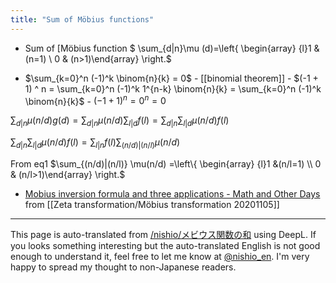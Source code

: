 ```yaml
---
title: "Sum of Möbius functions"
---
```



- Sum of [Möbius function
$ \sum_{d|n}\mu (d)=\left\{ \begin{array} {l}1 &(n=1) \\ 0 & (n>1)\end{array} \right.$


- $\sum_{k=0}^n (-1)^k \binom{n}{k} = 0$
        - [[binomial theorem]]
        - $(-1 + 1) ^ n = \sum_{k=0}^n (-1)^k 1^{n-k} \binom{n}{k} = \sum_{k=0}^n (-1)^k \binom{n}{k}$
        - $(-1 + 1) ^ n = 0^n = 0$

$\sum_{d|n} \mu(n/d) g(d) = \sum_{d|n} \mu(n/d) \sum_{l|d} f(l) = \sum_{d|n} \sum_{l|d} \mu(n/d)  f(l)$

$\sum_{d|n} \sum_{l|d} \mu(n/d)  f(l) = \sum_{l|n} f(l) \sum_{(n/d)|(n/l)} \mu(n/d)$

From eq1
$\sum_{(n/d)|(n/l)} \mu(n/d) =\left\{ \begin{array} {l}1 &(n/l=1) \\ 0 & (n/l>1)\end{array} \right.$


- [Mobius inversion formula and three applications - Math and Other Days](http://br-h2gk.hatenablog.com/entry/mebius_01)
from  [[Zeta transformation/Möbius transformation 20201105]]

---
This page is auto-translated from [/nishio/メビウス関数の和](https://scrapbox.io/nishio/メビウス関数の和) using DeepL. If you looks something interesting but the auto-translated English is not good enough to understand it, feel free to let me know at [@nishio_en](https://twitter.com/nishio_en). I'm very happy to spread my thought to non-Japanese readers.